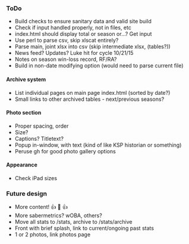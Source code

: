 ### ToDo
- Build checks to ensure sanitary data and valid site build
- Check if input handled properly, not in files, etc
- index.html should display total or season or...?  Get input
- Use perl to parse csv, skip xlscat entirely?
- Parse main, joint xlsx into csv (skip intermediate xlsx, (tables?))
- News feed? Updates?  Luke hit for cycle 10/21/15
- Notes on season win-loss record, RF/RA?
- Build in non-date modifying option (would need to parse current file)
#### Archive system
- List individual pages on main page index.html (sorted by date?)
- Small links to other archived tables - next/previous seasons?
#### Photo section
- Proper spacing, order
- Size?
- Captions?  Titletext?
- Popup in-window, with text (kind of like KSP historian or something)
- Peruse gh for good photo gallery options
#### Appearance
- Check iPad sizes
### Future design
- More content! :+1: :100: :+1:
- More sabermetrics?  wOBA, others?
- Move all stats to /stats, archive to /stats/archive
- Front with brief splash, link to current/ongoing past stats
- 1 or 2 photos, link photos page
